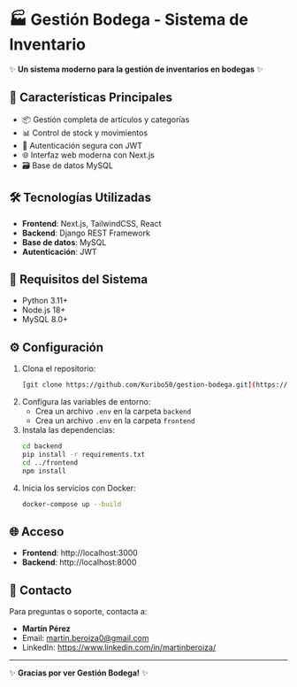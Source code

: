 # 🏭 Gestión Bodega - Sistema de Inventario

✨ **Un sistema moderno para la gestión de inventarios en bodegas** ✨

## 🚀 Características Principales

- 📦 Gestión completa de artículos y categorías
- 📊 Control de stock y movimientos
- 🔐 Autenticación segura con JWT
- 🌐 Interfaz web moderna con Next.js
- 🗃️ Base de datos MySQL

## 🛠️ Tecnologías Utilizadas

- **Frontend**: Next.js, TailwindCSS, React
- **Backend**: Django REST Framework
- **Base de datos**: MySQL
- **Autenticación**: JWT

## 🚧 Requisitos del Sistema

- Python 3.11+
- Node.js 18+
- MySQL 8.0+

## ⚙️ Configuración

1. Clona el repositorio:
   ```bash
   [git clone https://github.com/Kuribo50/gestion-bodega.git](https://github.com/Kuribo50/Gestion-de-inventario.git)
   ```
2. Configura las variables de entorno:
   - Crea un archivo `.env` en la carpeta `backend`
   - Crea un archivo `.env` en la carpeta `frontend`
3. Instala las dependencias:
   ```bash
   cd backend
   pip install -r requirements.txt
   cd ../frontend
   npm install
   ```
4. Inicia los servicios con Docker:
   ```bash
   docker-compose up --build
   ```

## 🌐 Acceso

- **Frontend**: http://localhost:3000
- **Backend**: http://localhost:8000

## 📧 Contacto

Para preguntas o soporte, contacta a:

- **Martín Pérez**
- Email: martin.beroiza0@gmail.com
- LinkedIn: https://www.linkedin.com/in/martinberoiza/

---

✨ **Gracias por ver Gestión Bodega!** ✨
